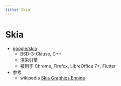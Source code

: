 ```yaml
---
title: Skia
---
```


# Skia

- [google/skia](https://github.com/google/skia)
  - BSD-3-Clause, C++
  - 渲染引擎
  - 被用于 Chrome, Firefox, LibreOffice 7+, Flutter
- 参考
  - wikipedia [Skia Graphics Engine](https://en.wikipedia.org/wiki/Skia_Graphics_Engine)
